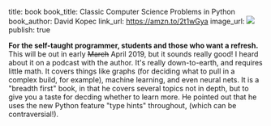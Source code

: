 title: book
book_title: Classic Computer Science Problems in Python
book_author: David Kopec
link_url: https://amzn.to/2t1wGya
image_url: <a href="https://www.amazon.com/Classic-Computer-Science-Problems-Python/dp/1617295981/ref=as_li_ss_il?ie=UTF8&qid=1549315303&sr=8-1&keywords=classic+computer+science+problems+in+python&linkCode=li3&tag=expaand-20&linkId=3faf5dfb65489e2cdc8dddd111c44aee&language=en_US" target="_blank"><img border="0" src="//ws-na.amazon-adsystem.com/widgets/q?_encoding=UTF8&ASIN=1617295981&Format=_SL250_&ID=AsinImage&MarketPlace=US&ServiceVersion=20070822&WS=1&tag=expaand-20&language=en_US" ></a><img src="https://ir-na.amazon-adsystem.com/e/ir?t=expaand-20&language=en_US&l=li3&o=1&a=1617295981" width="1" height="1" border="0" alt="" style="border:none !important; margin:0px !important;" />
publish: true

**For the self-taught programmer, students and those who want a refresh.** This will be out in early <s>March</s> April 2019, but it sounds really good! I heard about it on a podcast with the author. It's really down-to-earth, and requires little math. It covers things like graphs (for deciding what to pull in a complex build, for example), machine learning, and even neural nets. It is a "breadth first" book, in that he covers several topics not in depth, but to give you a taste for decding whether to learn more. He pointed out that he uses the new Python feature "type hints" throughout, (which can be contraversial!). 